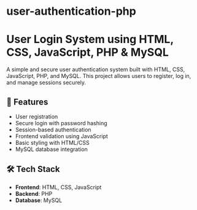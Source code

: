 # user-authentication-php
# User Login System using HTML, CSS, JavaScript, PHP & MySQL

A simple and secure user authentication system built with HTML, CSS, JavaScript, PHP, and MySQL. This project allows users to register, log in, and manage sessions securely.

## 🚀 Features

- User registration
- Secure login with password hashing
- Session-based authentication
- Frontend validation using JavaScript
- Basic styling with HTML/CSS
- MySQL database integration

## 🛠️ Tech Stack

- **Frontend**: HTML, CSS, JavaScript
- **Backend**: PHP
- **Database**: MySQL
